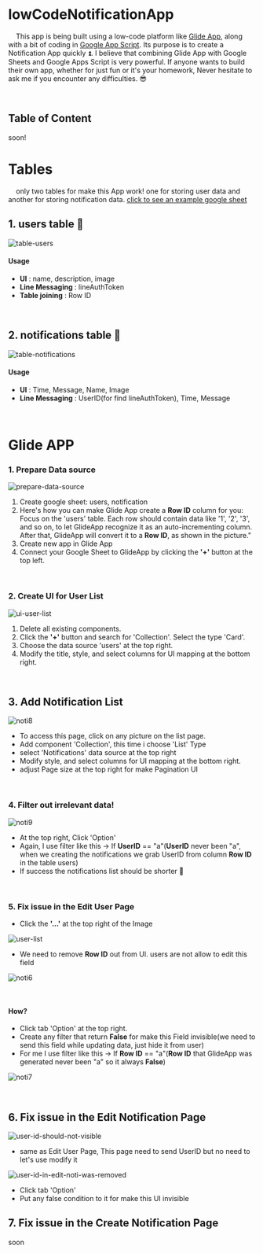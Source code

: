 # lowCodeNotificationApp

&nbsp;&nbsp;&nbsp;&nbsp;This app is being built using a low-code platform like [Glide App](https://www.glideapps.com/), along with a bit of coding in [Google App Script](https://www.google.com/script/start/). Its purpose is to create a Notification App quickly ⏫. I believe that combining Glide App with Google Sheets and Google Apps Script is very powerful. If anyone wants to build their own app, whether for just fun or it's your homework, Never hesitate to ask me if you encounter any difficulties. 😎

<br/>

## Table of Content
soon!

# Tables 
&nbsp;&nbsp;&nbsp;&nbsp;only two tables for make this App work! one for storing user data and another for storing notification data. [click to see an example google sheet](https://docs.google.com/spreadsheets/d/13OWFRS1Xbt0gZ8Wy-7Aep35vEVP59h9S-cvVfvOU5Qw/edit#gid=1847604068)

## 1. users table 👤
![table-users](https://github.com/rachataptnn/lowCodeNotificationApp/assets/133649727/7d529742-544e-44eb-b7ea-e032c9d86a31)
#### Usage
- **UI** : name, description, image
- **Line Messaging** : lineAuthToken
- **Table joining** : Row ID

<br/>

## 2. notifications table 🔔
![table-notifications](https://github.com/rachataptnn/lowCodeNotificationApp/assets/133649727/75543bee-c5bf-4b0e-b019-7bcb39223dd1)
#### Usage
- **UI** : Time, Message, Name, Image
- **Line Messaging** : UserID(for find lineAuthToken), Time, Message

<br/>

# Glide APP

### 1. Prepare Data source 
![prepare-data-source](https://github.com/rachataptnn/lowCodeNotificationApp/assets/133649727/01f16210-a67d-45e1-bccb-72c53336e0b3)

1. Create google sheet: users, notification
2. Here's how you can make Glide App create a **Row ID** column for you: Focus on the 'users' table. Each row should contain data like '1', '2', '3', and so on, to let GlideApp recognize it as an auto-incrementing column. After that, GlideApp will convert it to a **Row ID**, as shown in the picture."
3. Create new app in Glide App
4. Connect your Google Sheet to GlideApp by clicking the **'+'** button at the top left.

<br/>

### 2. Create UI for User List
![ui-user-list](https://github.com/rachataptnn/lowCodeNotificationApp/assets/133649727/4d1c8959-a99b-4883-8376-7917b7067979)

1. Delete all existing components.
2. Click the **'+'** button and search for 'Collection'. Select the type 'Card'.
3. Choose the data source 'users' at the top right.
4. Modify the title, style, and select columns for UI mapping at the bottom right.

<br/>

## 3. Add Notification List

![noti8](https://github.com/rachataptnn/lowCodeNotificationApp/assets/133649727/66ad762d-6112-49a8-9c0a-89c47de880f9)

- To access this page, click on any picture on the list page.
- Add component 'Collection', this time i choose 'List' Type
- select 'Notifications' data source at the top right
- Modify style, and select columns for UI mapping at the bottom right.
- adjust Page size at the top right for make Pagination UI

<br/>

### 4. Filter out irrelevant data! 

![noti9](https://github.com/rachataptnn/lowCodeNotificationApp/assets/133649727/877f1339-8045-43fe-9cda-1fafc9d50f90)

- At the top right, Click 'Option'
- Again, I use filter like this → If **UserID** == "a"(**UserID** never been "a", when we creating the notifications we grab UserID from column **Row ID** in the table users)
- If success the notifications list should be shorter 🎉

<br/>

### 5. Fix issue in the Edit User Page
- Click the **'...'** at the top right of the Image
  
![user-list](https://github.com/rachataptnn/lowCodeNotificationApp/assets/133649727/140dd96b-4c2a-4358-95f2-09baa5334df6)

- We need to remove **Row ID** out from UI. users are not allow to edit this field

![noti6](https://github.com/rachataptnn/lowCodeNotificationApp/assets/133649727/1e351f29-40c3-4a10-beeb-ae43e61567c4)

<br/>

#### How? 

- Click tab 'Option' at the top right.
- Create any filter that return **False** for make this Field invisible(we need to send this field while updating data, just hide it from user)
- For me I use filter like this → If **Row ID** == "a"(**Row ID** that GlideApp was generated never been "a" so it always **False**)

![noti7](https://github.com/rachataptnn/lowCodeNotificationApp/assets/133649727/28e04c49-7129-46bd-a62c-d7c52dd5e0ce)

<br/>

## 6. Fix issue in the Edit Notification Page

![user-id-should-not-visible](https://github.com/rachataptnn/lowCodeNotificationApp/assets/133649727/59e8281d-1b64-4c49-9cc7-6df76a928c65)

- same as Edit User Page, This page need to send UserID but no need to let's use modify it

![user-id-in-edit-noti-was-removed](https://github.com/rachataptnn/lowCodeNotificationApp/assets/133649727/337305f1-d0d1-4b8c-873d-e24bb3c7a81f)

- Click tab 'Option'
- Put any false condition to it for make this UI invisible

## 7. Fix issue in the Create Notification Page
soon
